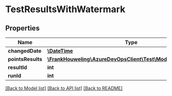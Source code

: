 # TestResultsWithWatermark

## Properties
Name | Type | Description | Notes
------------ | ------------- | ------------- | -------------
**changedDate** | [**\DateTime**](\DateTime.md) |  | [optional] 
**pointsResults** | [**\FrankHouweling\AzureDevOpsClient\Test\Model\PointsResults2[]**](PointsResults2.md) |  | [optional] 
**resultId** | **int** |  | [optional] 
**runId** | **int** |  | [optional] 

[[Back to Model list]](../README.md#documentation-for-models) [[Back to API list]](../README.md#documentation-for-api-endpoints) [[Back to README]](../README.md)


